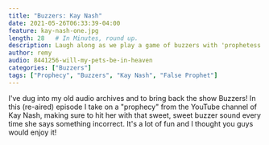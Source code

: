 ```yaml
---
title: "Buzzers: Kay Nash"
date: 2021-05-26T06:33:39-04:00
feature: kay-nash-one.jpg
length: 28   # In Minutes, round up.
description: Laugh along as we play a game of buzzers with 'prophetess' Kay Nash.
author: remy
audio: 8441256-will-my-pets-be-in-heaven
categories: ["Buzzers"]
tags: ["Prophecy", "Buzzers", "Kay Nash", "False Prophet"]
---
```


<div id="buzzsprout-player-8441256"></div>
<script src="https://www.buzzsprout.com/1772200/8441256-will-my-pets-be-in-heaven.js?container_id=buzzsprout-player-8441256&player=small" async type="text/javascript" charset="utf-8"></script>

I've dug into my old audio archives and to bring back the show Buzzers! In this (re-aired) episode I take on a "prophecy" from the YouTube channel of Kay Nash, making sure to hit her with that sweet, sweet buzzer sound every time she says something incorrect. It's a lot of fun and I thought you guys would enjoy it!